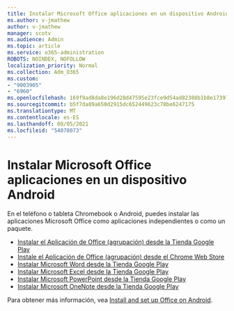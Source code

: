 ```yaml
---
title: Instalar Microsoft Office aplicaciones en un dispositivo Android
ms.author: v-jmathew
author: v-jmathew
manager: scotv
ms.audience: Admin
ms.topic: article
ms.service: o365-administration
ROBOTS: NOINDEX, NOFOLLOW
localization_priority: Normal
ms.collection: Adm_O365
ms.custom:
- "9003905"
- "6960"
ms.openlocfilehash: 169f9ad8da8e196d28d47595e23fce9d54ad82388b1b8e173971663b3d83d3f4
ms.sourcegitcommit: b5f7da89a650d2915dc652449623c78be6247175
ms.translationtype: MT
ms.contentlocale: es-ES
ms.lasthandoff: 08/05/2021
ms.locfileid: "54078073"
---
```

# <a name="install-microsoft-office-apps-on-an-android-device"></a>Instalar Microsoft Office aplicaciones en un dispositivo Android

En el teléfono o tableta Chromebook o Android, puedes instalar las aplicaciones Microsoft Office como aplicaciones independientes o como un paquete.

- [Instalar el Aplicación de Office (agrupación) desde la Tienda Google Play](https://go.microsoft.com/fwlink/?linkid=2137009)
- [Instale el Aplicación de Office (agrupación) desde el Chrome Web Store](https://go.microsoft.com/fwlink/?linkid=2137212)
- [Instalar Microsoft Word desde la Tienda Google Play](https://go.microsoft.com/fwlink/?linkid=2136994)
- [Instalar Microsoft Excel desde la Tienda Google Play](https://go.microsoft.com/fwlink/?linkid=2137120)
- [Instalar Microsoft PowerPoint desde la Tienda Google Play](https://go.microsoft.com/fwlink/?linkid=2137121)
- [Instalar Microsoft OneNote desde la Tienda Google Play](https://go.microsoft.com/fwlink/?linkid=2137211)

Para obtener más información, vea [Install and set up Office on Android](https://go.microsoft.com/fwlink/?linkid=2135287).
